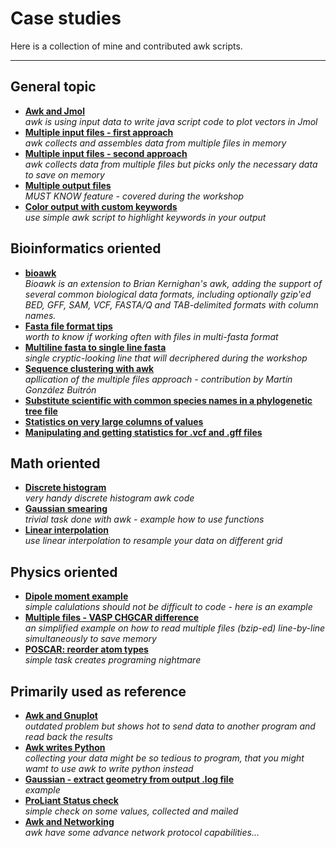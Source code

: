 # Case studies
Here is a collection of mine and contributed awk scripts.  

---

## General topic
* **[Awk and Jmol](awk-jmol.md)**  
   _awk is using input data to write java script code to plot vectors in Jmol_
* **[Multiple input files - first approach](multiple_files_I.md)**  
  _awk collects and assembles data from multiple files in memory_
* **[Multiple input files - second approach](multiple_files_II.md)**  
  _awk collects data from multiple files but picks only the necessary data to save on memory_
* **[Multiple output files](Multiple_output_files.md)**  
  _MUST KNOW feature - covered during the workshop_
* **[Color output with custom keywords](colors.md)**  
  _use simple awk script to highlight keywords in your output_


## Bioinformatics oriented
* **[bioawk](../Bio/bioawk.md)**  
  _Bioawk is an extension to Brian Kernighan's awk, adding the support of several common biological data formats, including optionally gzip'ed BED, GFF, SAM, VCF, FASTA/Q and TAB-delimited formats with column names._
* **[Fasta file format tips](Fasta_tips.md)**  
  _worth to know if working often with files in multi-fasta format_
* **[Multiline fasta to single line fasta](Multi2single_fasta.md)**  
  _single cryptic-looking line that will decriphered during the workshop_
* **[Sequence clustering with awk](Sequence_clustering.md)**  
  _apllication of the multiple files approach - contribution by Martín González Buitrón_
* **[Substitute scientific with common species names in a phylogenetic tree file](../Bio/NCBI-taxonomy.md)**
* **[Statistics on very large columns of values](../Bio/Stat-large-files.md)**
* **[Manipulating and getting statistics for .vcf and .gff files](manipulating_vcf.md)**

## Math oriented
* **[Discrete histogram](Discrete_histogram.md)**  
  _very handy discrete histogram awk code_
* **[Gaussian smearing](Gaussian_smearing.md)**  
  _trivial task done with awk - example how to use functions_
* **[Linear interpolation](Linear_interpolation.md)**  
  _use linear interpolation to resample your data on different grid_

## Physics oriented
* **[Dipole moment example](Dipole_moment.md)**  
  _simple calulations should not be difficult to code - here is an example_
* **[Multiple files - VASP CHGCAR difference](CHGCAR_diff.md)**  
  _an simplified example on how to read multiple files (bzip-ed) line-by-line simultaneously to save memory_ 
* **[POSCAR: reorder atom types](POSCAR_reorder.md)**  
  _simple task creates programing nightmare_

## Primarily used as reference
* **[Awk and Gnuplot](awk_gnuplot.md)**  
  _outdated problem but shows hot to send data to another program and read back the results_
* **[Awk writes Python](awk_writes_python.md)**  
  _collecting your data might be so tedious to program, that you might wamt to use awk to write python instead_
* **[Gaussian - extract geometry from output .log file](Gaussian-extract-geometry.md)**  
  _example_
* **[ProLiant Status check](ProLiant_status_check.md)**  
  _simple check on some values, collected and mailed_
* **[Awk and Networking](awk_network.md)**  
  _awk have some advance network protocol capabilities..._

